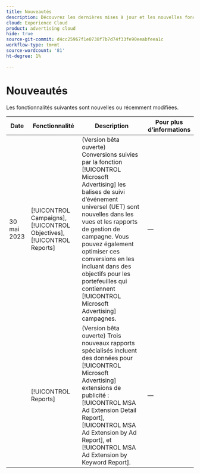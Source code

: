 ```yaml
---
title: Nouveautés
description: Découvrez les dernières mises à jour et les nouvelles fonctionnalités de Advertising Search, Social et Commerce.
cloud: Experience Cloud
product: advertising cloud
hide: true
source-git-commit: d4cc25967f1e0738f7b7d74f33fe90eeabfeea1c
workflow-type: tm+mt
source-wordcount: '81'
ht-degree: 1%

---
```


# Nouveautés

<!-- index: no -->

Les fonctionnalités suivantes sont nouvelles ou récemment modifiées.

| Date | Fonctionnalité | Description | Pour plus d’informations |
| ---- | ------- | ----------- | -------------------- |
| 30 mai 2023 | [!UICONTROL Campaigns], [!UICONTROL Objectives], [!UICONTROL Reports] | (Version bêta ouverte) Conversions suivies par la fonction [!UICONTROL Microsoft Advertising] les balises de suivi d’événement universel (UET) sont nouvelles dans les vues et les rapports de gestion de campagne. Vous pouvez également optimiser ces conversions en les incluant dans des objectifs pour les portefeuilles qui contiennent [!UICONTROL Microsoft Advertising] campagnes. | — |
|  | [!UICONTROL Reports] | (Version bêta ouverte) Trois nouveaux rapports spécialisés incluent des données pour [!UICONTROL Microsoft Advertising] extensions de publicité : [!UICONTROL MSA Ad Extension Detail Report], [!UICONTROL MSA Ad Extension by Ad Report], et [!UICONTROL MSA Ad Extension by Keyword Report]. | — |
